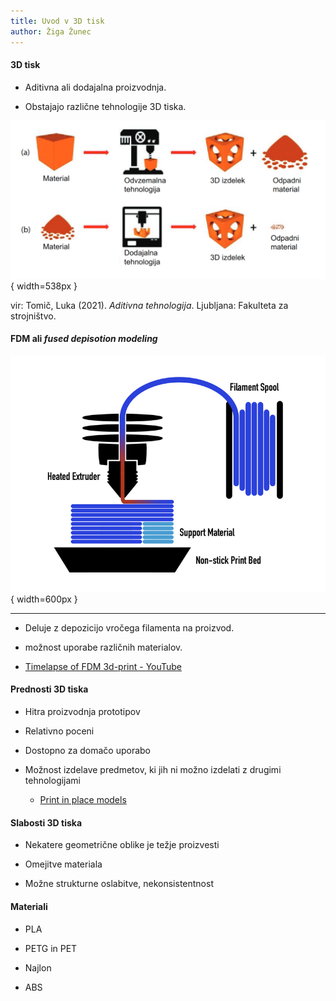```yaml
---
title: Uvod v 3D tisk
author: Žiga Žunec
---
```


#### 3D tisk

- Aditivna ali dodajalna proizvodnja.

- Obstajajo različne tehnologije 3D tiska.

![](slike/add_vs_sub.png){ width=538px }

vir: Tomič, Luka (2021). *Aditivna tehnologija*. Ljubljana: Fakulteta za strojništvo.

#### FDM ali *fused depisotion modeling*

![](slike/diagram1.png){ width=600px }

---

- Deluje z depozicijo vročega filamenta na proizvod.

- možnost uporabe različnih materialov.

- [Timelapse of FDM 3d-print - YouTube](https://www.youtube.com/watch?v=9cLFAI1_fmU)

#### Prednosti 3D tiska

- Hitra proizvodnja prototipov

- Relativno poceni

- Dostopno za domačo uporabo

- Možnost izdelave predmetov, ki jih ni možno izdelati z drugimi tehnologijami
  
  - [Print in place models](https://all3dp.com/2/coolest-print-in-place-3d-models/)

#### Slabosti 3D tiska

- Nekatere geometrične oblike je težje proizvesti

- Omejitve materiala

- Možne strukturne oslabitve, nekonsistentnost

#### Materiali

- PLA

- PETG in PET

- Najlon

- ABS
